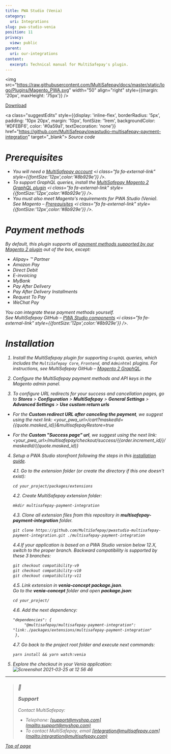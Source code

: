 ```yaml
---
title: PWA Studio (Venia)
category:
  uri: Integrations
slug: pwa-studio-venia
position: 11
privacy:
  view: public
parent:
  uri: our-integrations
content:
  excerpt: Technical manual for MultiSafepay's plugin.
---
```

<img src="https://raw.githubusercontent.com/MultiSafepay/docs/master/static/logo/Plugins/Magento_PWA.svg" width="50" align="right" style={{margin: '20px', maxHeight: '75px'}} />

<div style={{display: 'flex', flexWrap: 'wrap'}}>
  <a class="suggestEdits" style={{display: 'inline-flex', borderRadius: '5px', padding: '10px 20px', margin: '10px', fontSize: '1rem', backgroundColor: '#006ba1', color: '#ffffff', textDecoration: 'none'}} href="https://github.com/MultiSafepay/pwastudio-multisafepay-payment-integration/archive/refs/tags/1.1.0.zip" target="_self"><span>Download</span><i class="icon icon-download" style={{marginLeft: '0.6em'}}> </i></a>

  <a class="suggestEdits" style={{display: 'inline-flex', borderRadius: '5px', padding: '10px 20px', margin: '10px', fontSize: '1rem', backgroundColor: '#DFEBF6', color: '#0a59a1', textDecoration: 'none'}} href="https://github.com/MultiSafepay/pwastudio-multisafepay-payment-integration" target="_blank"><i class="icon-external-link" /> <span>Source code</span></a>
</div>

# Prerequisites

* You will need a <a href="https://testmerchant.multisafepay.com/signup" target="_blank">MultiSafepay account</a> <i class="fa fa-external-link" style={{fontSize:'12px',color:'#8b929e'}} />.
* To support GraphQL queries, install the <a href="https://github.com/MultiSafepay/magento2-graphql" target="_blank">MultiSafepay Magento 2 GraphQL plugin</a> <i class="fa fa-external-link" style={{fontSize:'12px',color:'#8b929e'}} />.
* You must also meet Magento's requirements for PWA Studio (Venia). See Magento – <a href="https://magento.github.io/pwa-studio/venia-pwa-concept/setup/#prerequisites" target="_blank">Prerequisites</a> <i class="fa fa-external-link" style={{fontSize:'12px',color:'#8b929e'}} />.

# Payment methods

By default, this plugin supports all [payment methods supported by our Magento 2 plugin](/docs/magento-2#payment-methods) out of the box, except:

* Alipay+ ™ Partner
* Amazon Pay
* Direct Debit
* E-invoicing
* MyBank
* Pay After Delivery
* Pay After Delivery Installments
* Request To Pay
* WeChat Pay

You can integrate these payment methods yourself.\
See MultiSafepay GitHub – <a href="https://github.com/MultiSafepay/pwastudio-multisafepay-payment-integration/tree/master/src/components" target="_blank">PWA Studio components</a> <i class="fa fa-external-link" style={{fontSize:'12px',color:'#8b929e'}} />.

# Installation

1. Install the MultiSafepay plugin for supporting `GraphQL` queries, which includes the `MultiSafepay Core`, `Frontend`, and `Adminhtml` plugins. For instructions, see MultiSafepay GitHub – <a href="https://github.com/MultiSafepay/magento2-graphql" target="_blank">Magento 2 GraphQL</a>.

2. Configure the MultiSafepay payment methods and API keys in the Magento admin panel.

3. To configure URL redirects for your success and cancellation pages, go to **Stores** > **Configuration** > **MultiSafepay** > **General Settings** > **Advanced Settings** > **Use custom return urls**

* For the **Custom redirect URL after canceling the payment**, we suggest using the next link: *\<your\_pwa\_url>/cart?maskedId=\{\{quote.masked\_id}}\&multisafepayRestore=true*

* For the **Custom "Success page" url**, we suggest using the next link: *\<your\_pwa\_url>/multisafepay/checkout/success/\{\{order.increment\_id}}/maskedId/\{\{quote.masked\_id}}*

4. Setup a PWA Studio storefront following the steps in this  <a href="https://developer.adobe.com/commerce/pwa-studio/tutorials/setup-storefront/" target="_blank">installation guide</a>.

   4.1. Go to the extension folder (or create the directory if this one doesn't exist):

   ```
   cd your_project/packages/extensions
   ```

   4.2. Create MultiSafepay extension folder:

   ```
   mkdir multisafepay-payment-integration
   ```

   4.3. Clone all extension files from this repository in **multisafepay-payment-integration** folder.

   ```
   git clone https://github.com/MultiSafepay/pwastudio-multisafepay-payment-integration.git ./multisafepay-payment-integration
   ```

   4.4.If your application is based on a PWA Studio version below 12.X, switch to the proper branch. Backward compatibility is supported by these 3 branches:

   ```
   git checkout compatibility-v9
   git checkout compatibility-v10
   git checkout compatibility-v11
   ```

   4.5. Link extension in **venia-concept package.json**.\
   Go to the **venia-concept** folder and open **package.json**:

   ```
   cd your_project/
   ```

   4.6. Add the next dependency:

   ```
   "dependencies": {
        "@multisafepay/multisafepay-payment-integration": "link:./packages/extensions/multisafepay-payment-integration"
    },
   ```

   4.7. Go back to the project root folder and execute next commands:

   ```
   yarn install && yarn watch:venia
   ```

5. Explore the checkout in your Venia application:\
   <img width="1000" alt="Screenshot 2021-03-25 at 12 56 46" src="https://user-images.githubusercontent.com/78361324/112469889-4a728100-8d6a-11eb-98dd-7429f1154952.png" /><br />

***

<blockquote class="callout callout_info">
  <h3 class="callout-heading false">
    <span class="callout-icon">💬</span>
    <p>Support</p>
  </h3>

  <p>Contact MultiSafepay:</p>

  <ul>
    <li>Telephone: <a href="tel:+31020">[support@myshop.com](mailto:support@myshop.com)</a></li>
    <li>To contact MultiSafepay, email <a href="mailto:integration@multisafepay.com">[integration@multisafepay.com](mailto:integration@multisafepay.com)</a></li>
  </ul>
</blockquote>

[Top of page](#)